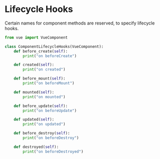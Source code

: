 # Lifecycle Hooks
Certain names for component methods are reserved, to specify lifecycle hooks.
```python
from vue import VueComponent

class ComponentLifecycleHooks(VueComponent):
    def before_create(self):
        print("on beforeCreate")

    def created(self):
        print("on created")

    def before_mount(self):
        print("on beforeMount")

    def mounted(self):
        print("on mounted")

    def before_update(self):
        print("on beforeUpdate")

    def updated(self):
        print("on updated")

    def before_destroy(self):
        print("on beforeDestroy")

    def destroyed(self):
        print("on beforeDestroyed")
```
